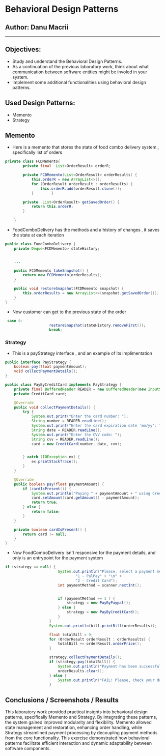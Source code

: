 # Behavioral Design Patterns

## Author: Danu Macrii

----

## Objectives:
- Study and understand the Behavioral Design Patterns.
- As a continuation of the previous laboratory work, think about what communication between software entities might be involed in your system.
- Implement some additional functionalities using behavioral design patterns.

## Used Design Patterns:
- Memento
- Strategy


## Memento
- Here is a memento that stores the state of food combo delivery system ,  specifically list of orders
```java
private class FCDMemento{
        private final  List<OrderResult> orderR;

        private FCDMemento(List<OrderResult> orderResults) {
            this.orderR = new ArrayList<>();
            for (OrderResult orderResult : orderResults) {
                this.orderR.add(orderResult.clone()); 
            }        }

        private  List<OrderResult> getSavedOrder() {
            return this.orderR;
        }
        
    }
```

- FoodComboDelivery has the methods and a history of changes , it saves the state at each iteration

```java
public class FoodComboDelivery {
    private Deque<FCDMemento> stateHistory;


    ...

    public FCDMemento takeSnapshot() {
        return new FCDMemento(orderResults);
    }

    public void restoreSnapshot(FCDMemento snapshot) {
        this.orderResults = new ArrayList<>(snapshot.getSavedOrder());
    }
}
```

- Now customer can get to the previous state of the order

```java
 case 6:
                    restoreSnapshot(stateHistory.removeFirst());
                    break;
```


### Strategy

- This is a payStrategy interface , and an example of its implimentation
```java
public interface PayStrategy {
    boolean pay(float paymentAmount);
    void collectPaymentDetails();
}


```

```java
public class PayByCreditCard implements PayStrategy {
    private final BufferedReader READER = new BufferedReader(new InputStreamReader(System.in));
    private CreditCard card;

    @Override
    public void collectPaymentDetails() {
        try {
            System.out.print("Enter the card number: ");
            String number = READER.readLine();
            System.out.print("Enter the card expiration date 'mm/yy': ");
            String date = READER.readLine();
            System.out.print("Enter the CVV code: ");
            String cvv = READER.readLine();
            card = new CreditCard(number, date, cvv);


        } catch (IOException ex) {
            ex.printStackTrace();
        }
    }

    @Override
    public boolean pay(float paymentAmount) {
        if (cardIsPresent()) {
            System.out.println("Paying " + paymentAmount + " using Credit Card.");
            card.setAmount(card.getAmount() - paymentAmount);
            return true;
        } else {
            return false;
        }
    }

    private boolean cardIsPresent() {
        return card != null;
    }
}
```

- Now FoodComboDelivery isn't responsive for the payment details, and only is an entrypoint for the payment system

```java
if (strategy == null) {
                        System.out.println("Please, select a payment method: \n" +
                                "1 - PalPay" + "\n" +
                                "2 - Credit Card");
                        int paymentMethod = scanner.nextInt();


                        if (paymentMethod == 1 ) {
                            strategy = new PayByPaypal();
                        } else {
                            strategy = new PayByCreditCard();
                        }
                    }
                    System.out.println(bill.printBill(orderResults));

                    float totalBill = 0;
                    for (OrderResult orderResult : orderResults) {
                        totalBill += orderResult.orderPrice();
                    }

                    strategy.collectPaymentDetails();
                    if (strategy.pay(totalBill)) {
                        System.out.println("Payment has been successful.");
                        orderResults.clear();
                    } else {
                        System.out.println("FAIL! Please, check your data.");
                    }


```


## Conclusions / Screenshots / Results

This laboratory work provided practical insights into behavioral design patterns, specifically Memento and Strategy. By integrating these patterns, the system gained improved modularity and flexibility. Memento allowed state management and restoration, enhancing order handling, while Strategy streamlined payment processing by decoupling payment methods from the core functionality. This exercise demonstrated how behavioral patterns facilitate efficient interaction and dynamic adaptability between software components.